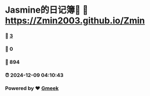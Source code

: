 # Jasmine的日记簿📒 :link: https://Zmin2003.github.io/Zmin 
### :page_facing_up: [3](https://Zmin2003.github.io/Zmin/tag.html) 
### :speech_balloon: 0 
### :hibiscus: 894 
### :alarm_clock: 2024-12-09 04:10:43 
### Powered by :heart: [Gmeek](https://github.com/Meekdai/Gmeek)
